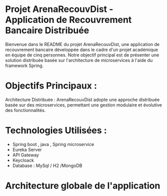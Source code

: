 # Projet ArenaRecouvDist - Application de Recouvrement Bancaire Distribuée
Bienvenue dans le README du projet ArenaRecouvDist, une application de recouvrement bancaire développée dans le cadre d'un projet académique en équipe de cinq personnes. 
Notre objectif principal est de présenter une solution distribuée basée sur l'architecture de microservices à l'aide du framework Spring.
# Objectifs Principaux :
Architecture Distribuée : ArenaRecouvDist adopte une approche distribuée basée sur des microservices, permettant une gestion modulaire et évolutive des fonctionnalités.
# Technologies Utilisées :
- Spring boot , java , Spring microservice 
- Eureka Server 
- API Gateway
- Keycloack
- Database : MySql / H2 /MongoDB
# Architecture globale de l'application 
